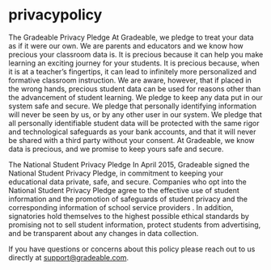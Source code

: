 # privacypolicy
The Gradeable Privacy Pledge
At Gradeable, we pledge to treat your data as if it were our own. We are parents and educators and we know how precious your classroom data is. It is precious because it can help you make learning an exciting journey for your students. It is precious because, when it is at a teacher’s fingertips, it can lead to infinitely more personalized and formative classroom instruction. We are aware, however, that if placed in the wrong hands, precious student data can be used for reasons other than the advancement of student learning. 
We pledge to keep any data put in our system safe and secure. We pledge that personally identifying information will never be seen by us, or by any other user in our system. We pledge that all personally identifiable student data will be protected with the same rigor and technological safeguards as your bank accounts, and that it will never be shared with a third party without your consent. At Gradeable, we know data is precious, and we promise to keep yours safe and secure.

The National Student  Privacy Pledge
In April 2015, Gradeable signed the National Student Privacy Pledge, in commitment to keeping your educational data private, safe, and secure. Companies who opt into the National Student Privacy Pledge agree to the effective use of student information and the promotion of safeguards of student privacy and the corresponding information of school service providers . In addition, signatories hold themselves to the highest possible ethical standards by promising not to sell student information, protect students from advertising, and be transparent about any changes in data collection.

If you have questions or concerns about this policy please reach out to us directly at support@gradeable.com.
